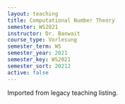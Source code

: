 ```yaml
---
layout: teaching
title: Computational Number Theory
semester: WS2021
instructor: Dr. Banwait
course_type: Vorlesung
semester_term: WS
semester_year: 2021
semester_key: WS2021
semester_sort: 20212
active: false
---
```

Imported from legacy teaching listing.
